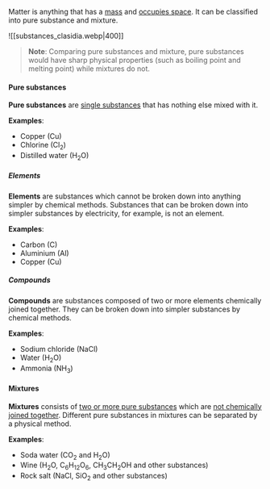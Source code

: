 Matter is anything that has a <u>mass</u> and <u>occupies space</u>. It can be classified into pure substance and mixture.

![[substances_clasidia.webp|400]]

> **Note**:
> Comparing pure substances and mixture, pure substances would have sharp physical properties (such as boiling point and melting point) while mixtures do not.

#### Pure substances
**Pure substances** are <u>single substances</u> that has nothing else mixed with it.

**Examples**:
- Copper (Cu)
- Chlorine (Cl<sub>2</sub>)
- Distilled water (H<sub>2</sub>O)

##### Elements
**Elements** are substances which cannot be broken down into anything simpler by chemical methods. Substances that can be broken down into simpler substances by electricity, for example, is not an element.

**Examples**:
- Carbon (C)
- Aluminium (Al)
- Copper (Cu)

##### Compounds
**Compounds** are substances composed of two or more elements chemically joined together. They can be broken down into simpler substances by chemical methods.

**Examples**:
- Sodium chloride (NaCl)
- Water (H<sub>2</sub>O)
- Ammonia (NH<sub>3</sub>)

#### Mixtures
**Mixtures** consists of <u>two or more pure substances</u> which are <u>not chemically joined together</u>. Different pure substances in mixtures can be separated by a physical method.

**Examples**:
- Soda water (CO<sub>2</sub> and H<sub>2</sub>O)
- Wine (H<sub>2</sub>O, C<sub>6</sub>H<sub>12</sub>O<sub>6</sub>, CH<sub>3</sub>CH<sub>2</sub>OH and other substances)
- Rock salt (NaCl, SiO<sub>2</sub> and other substances)


